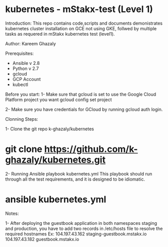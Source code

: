 # kubernetes - mStakx-test (Level 1)

Introduction:
This repo contains code,scripts and documents demonistrates kubernetes cluster installation on GCE not using GKE, follwed by multiple tasks as requered in mStakx kubernetes test (level1). 

Author:
Kareem Ghazaly

Prerequisites:
- Ansible v 2.8
- Python v 2.7
- gcloud 
- GCP Account
- kubectl

Before you start:
1- Make sure that gcloud is set to use the Google Cloud Platform project you want
   gcloud config set project <project-id>

2- Make sure you have credentials for GCloud by running gcloud auth login.

Clonning Steps:

1- Clone the git repo k-ghazaly/kubernetes
   # git clone https://github.com/k-ghazaly/kubernetes.git

2- Running Ansible playbook kubernetes.yml
   This playbook should run through all the test requirements, and it is designed to be idiomatic.
   # ansible kubernetes.yml

Notes:

1- After deploying the guestbook application in both namespaces staging and production, you have to add two records in /etc/hosts file to resolve the required hostnames
   Ex:
       104.197.43.162 staging-guestbook.mstakx.io
       104.197.43.182 guestbook.mstakx.io

